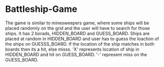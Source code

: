 # Battleship-Game
The game is similar to minesweepers game, where some ships will be placed randomly on the grid and the user will have to search for those ships.
It has 2 borads, HIDDEN_BOARD and GUESS_BOARD. 
Ships are placed at random in HIDDEN_BOARD and user has to guess the loaction of the ships on GUESSS_BOARD.
If the location of the ship matches in both boards then its a hit, else misss.
'X' represents location of ship in HIDDEN_BOARD and hit on GUESS_BOARD.
'-' represent miss on the GUESS_BOARD.
